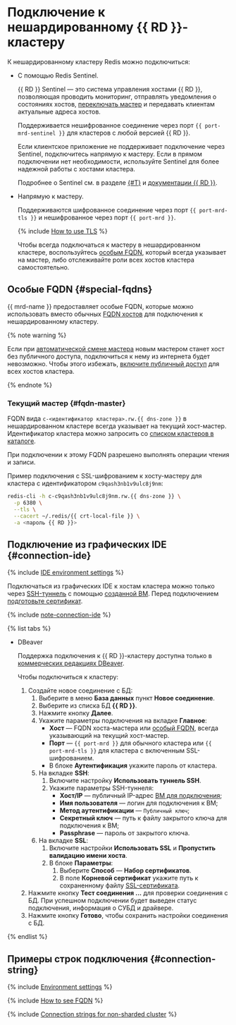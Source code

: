 # Подключение к нешардированному {{ RD }}-кластеру

К нешардированному кластеру Redis можно подключиться:

* С помощью Redis Sentinel.

    {{ RD }} Sentinel — это система управления хостами {{ RD }}, позволяющая проводить мониторинг, отправлять уведомления о состояниях хостов, [переключать мастер](./../failover.md) и передавать клиентам актуальные адреса хостов.

    Поддерживается нешифрованное соединение через порт `{{ port-mrd-sentinel }}` для кластеров с любой версией {{ RD }}.

    Если клиентское приложение не поддерживает подключение через Sentinel, подключитесь напрямую к мастеру. Если в прямом подключении нет необходимости, используйте Sentinel для более надежной работы с хостами кластера.

    Подробнее о Sentinel см. в разделе [{#T}](../../concepts/replication.md) и [документации {{ RD }}](https://redis.io/topics/sentinel).

* Напрямую к мастеру.

    Поддерживаются шифрованное соединение через порт `{{ port-mrd-tls }}` и нешифрованное через порт `{{ port-mrd }}`.

    {% include [How to use TLS](../../../_includes/mdb/mrd/connect/how-to-use-tls.md) %}

    Чтобы всегда подключаться к мастеру в нешардированном кластере, воспользуйтесь [особым FQDN](#special-fqdns), который всегда указывает на мастер, либо отслеживайте роли всех хостов кластера самостоятельно.

## Особые FQDN {#special-fqdns}

{{ mrd-name }} предоставляет особые FQDN, которые можно использовать вместо обычных [FQDN хостов](./../hosts.md#list) для подключения к нешардированному кластеру.

{% note warning %}

Если при [автоматической смене мастера](../../concepts/replication.md#master-failover) новым мастером станет хост без публичного доступа, подключиться к нему из интернета будет невозможно. Чтобы этого избежать, [включите публичный доступ](../hosts.md#update) для всех хостов кластера.

{% endnote %}

### Текущий мастер {#fqdn-master}

FQDN вида `c-<идентификатор кластера>.rw.{{ dns-zone }}` в нешардированном кластере всегда указывает на текущий хост-мастер. Идентификатор кластера можно запросить со [списком кластеров в каталоге](../cluster-list.md#list-clusters).

При подключении к этому FQDN разрешено выполнять операции чтения и записи.

Пример подключения с SSL-шифрованием к хосту-мастеру для кластера с идентификатором `c9qash3nb1v9ulc8j9nm`:

```bash
redis-cli -h c-c9qash3nb1v9ulc8j9nm.rw.{{ dns-zone }} \
  -p 6380 \
  --tls \
  --cacert ~/.redis/{{ crt-local-file }} \
  -a <пароль {{ RD }}>
```

## Подключение из графических IDE {#connection-ide}

{% include [IDE environment settings](../../../_includes/mdb/mrd/ide-envs.md) %}

Подключаться из графических IDE к хостам кластера можно только через [SSH-туннель](../../../glossary/ssh-keygen.md) с помощью [созданной ВМ](./index.md#connect). Перед подключением [подготовьте сертификат](./index.md#get-ssl-cert).

{% include [note-connection-ide](../../../_includes/mdb/note-connection-ide.md) %}

{% list tabs %}

* DBeaver

    Поддержка подключения к {{ RD }}-кластеру доступна только в [коммерческих редакциях DBeaver](https://dbeaver.com/buy/).

    Чтобы подключиться к кластеру:

    1. Создайте новое соединение с БД:
        1. Выберите в меню **База данных** пункт **Новое соединение**.
        1. Выберите из списка БД **{{ RD }}**.
        1. Нажмите кнопку **Далее**.
        1. Укажите параметры подключения на вкладке **Главное**:
            * **Хост** — FQDN хоста-мастера или [особый FQDN](./non-sharded.md#special-fqdns), всегда указывающий на текущий хост-мастер.
            * **Порт** — `{{ port-mrd }}` для обычного кластера или `{{ port-mrd-tls }}` для кластера с включенным SSL-шифрованием.
            * В блоке **Аутентификация** укажите пароль от кластера.
        1. На вкладке **SSH**:
            1. Включите настройку **Использовать туннель SSH**.
            1. Укажите параметры SSH-туннеля:
                * **Хост/IP** — публичный IP-адрес [ВМ для подключения](./index.md#connect);
                * **Имя пользователя** — логин для подключения к ВМ;
                * **Метод аутентификации** — `Публичный ключ`;
                * **Секретный ключ** — путь к файлу закрытого ключа для подключения к ВМ;
                * **Passphrase** — пароль от закрытого ключа.
        1. На вкладке **SSL**:
            1. Включите настройки **Использовать SSL** и **Пропустить валидацию имени хоста**.
            1. В блоке **Параметры**:
                1. Выберите **Способ** — **Набор сертификатов**.
                1. В поле **Корневой сертификат** укажите путь к сохраненному файлу [SSL-сертификата](./index.md#get-ssl-cert).
    1. Нажмите кнопку **Тест соединения ...** для проверки соединения с БД. При успешном подключении будет выведен статус подключения, информация о СУБД и драйвере.
    1. Нажмите кнопку **Готово**, чтобы сохранить настройки соединения с БД.

{% endlist %}

## Примеры строк подключения {#connection-string}

{% include [Environment settings](../../../_includes/mdb/mdb-conn-strings-env.md) %}

{% include [How to see FQDN](../../../_includes/mdb/see-fqdn-in-console.md) %}

{% include [Connection strings for non-sharded cluster](../../../_includes/mdb/mrd/conn-strings-non-sharded.md) %}
